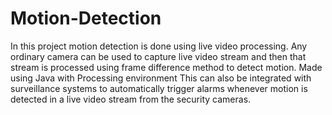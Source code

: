 # Motion-Detection

In this project motion detection is done using live video processing.
Any ordinary camera can be used to capture live video stream and then that stream is processed using frame difference method to detect motion.
Made using Java with Processing environment
This can also be integrated with surveillance systems to automatically trigger alarms whenever motion is detected in a live video stream from the security cameras.
  
